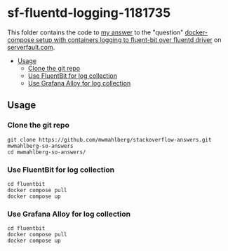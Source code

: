 sf-fluentd-logging-1181735
==========================

This folder contains the code to [my answer][myanswer] to the "question"
[docker-compose setup with containers logging to fluent-bit over fluentd driver][question] on [serverfault.com][sf].

- [Usage](#usage)
  - [Clone the git repo](#clone-the-git-repo)
  - [Use FluentBit for log collection](#use-fluentbit-for-log-collection)
  - [Use Grafana Alloy for log collection](#use-grafana-alloy-for-log-collection)


Usage
-----

### Clone the git repo

```plaintext
git clone https://github.com/mwmahlberg/stackoverflow-answers.git mwmahlberg-so-answers
cd mwmahlberg-so-answers/
```

### Use FluentBit for log collection

```plaintext
cd fluentbit
docker compose pull
docker compose up
``` 

### Use Grafana Alloy for log collection

```plaintext
cd fluentbit
docker compose pull
docker compose up
```

[myanswer]: https://serverfault.com/a/1184113/238425
[question]: https://serverfault.com/questions/1181735/docker-compose-setup-with-containers-logging-to-fluent-bit-over-fluentd-driver
[sf]: https://serverfault.com